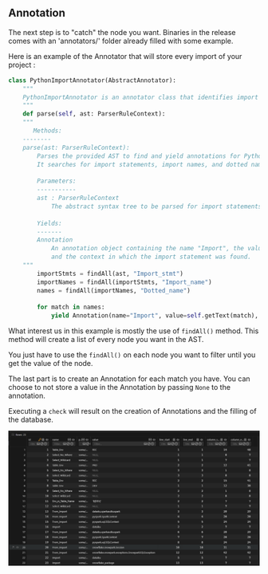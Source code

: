 
## Annotation

The next step is to "catch" the node you want. Binaries in the release comes with an 'annotators/' folder already filled with some example.

Here is an example of the Annotator that will store every import of your project :
```python 
class PythonImportAnnotator(AbstractAnnotator):
    """
    PythonImportAnnotator is an annotator class that identifies import statements in Python code.
    """
    def parse(self, ast: ParserRuleContext):
    """
       Methods:
    --------
    parse(ast: ParserRuleContext):
        Parses the provided AST to find and yield annotations for Python import statements.
        It searches for import statements, import names, and dotted names within the AST.

        Parameters:
        -----------
        ast : ParserRuleContext
            The abstract syntax tree to be parsed for import statements.

        Yields:
        -------
        Annotation
            An annotation object containing the name "Import", the value of the import statement,
            and the context in which the import statement was found.
    """
        importStmts = findAll(ast, "Import_stmt")
        importNames = findAll(importStmts, "Import_name")
        names = findAll(importNames, "Dotted_name")

        for match in names:
            yield Annotation(name="Import", value=self.getText(match), context=match)
```

What interest us in this example is mostly the use of `findAll()` method. This method will create a list of every node you want in the AST.

You just have to use the `findAll()` on each node you want to filter until you get the value of the node.

The last part is to create an Annotation for each match you have. You can choose to not store a value in the Annotation by passing `None` to the annotation.

Executing a `check` will result on the creation of Annotations and the filling of the database.

![SQLite Annotation](/../static/img/howitwork/db.png?raw=true "SQLite Annotation")